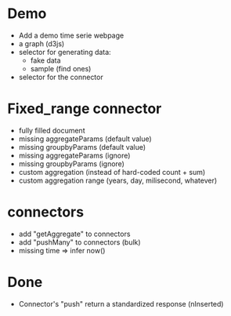 # Demo

- Add a demo time serie webpage
- a graph (d3js)
- selector for generating data:
  - fake data
  - sample (find ones)
- selector for the connector

# Fixed_range connector

- fully filled document
- missing aggregateParams (default value)
- missing groupbyParams (default value)
- missing aggregateParams (ignore)
- missing groupbyParams (ignore)
- custom aggregation (instead of hard-coded count + sum)
- custom aggregation range (years, day, milisecond, whatever)

# connectors

- add "getAggregate" to connectors
- add "pushMany" to connectors (bulk)
- missing time => infer now()

# Done

- Connector's "push" return a standardized response (nInserted)
